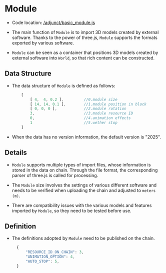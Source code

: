 # Module

* Code location: [/adjunct/basic_module.js](https://github.com/septopus-rex/world/blob/main/engine/src/septopus/adjunct/basic_module.js)
  
* The main function of `Module` is to import 3D models created by external software. Thanks to the power of three.js, `Module` supports the formats exported by various software.
  
* `Module` can be seen as a container that positions 3D models created by external software into `World`, so that rich content can be constructed.
  
## Data Structure

* The data structure of `Module` is defined as follows:
  
    ```Javascript
        [
            [ 4,  4, 0.2 ],         //0.module size
            [ 14, 14, 0.1 ],        //1.module position in block
            [ 0, 0, 0 ],            //2.module rotation 
            3,                      //3.module resource ID
            0,                      //4.animation effects
            1                       //5.wether stop
        ]
    ```

* When the data has no version information, the default version is "2025".

## Details

* `Module` supports multiple types of import files, whose information is stored in the data on chain. Through the file format, the corresponding parser of three.js is called for processing.

* The `Module` size involves the settings of various different software and needs to be verified when uploading the chain and adjusted to `meters (m)`.
  
* There are compatibility issues with the various models and features imported by `Module`, so they need to be tested before use.

## Definition

* The definitions adopted by `Module` need to be published on the chain.
  
  ```Javascript
    {
        "RESOURCE_ID_ON_CHAIN": 3,
        "ANIMATION_OPTION": 4,
        "AUTO_STOP": 5,
    }
  ```
